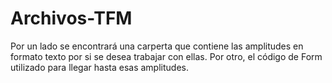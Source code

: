 # Archivos-TFM
Por un lado se encontrará una carperta que contiene las amplitudes en formato texto por si se desea trabajar con ellas.
Por otro, el código de Form utilizado para llegar hasta esas amplitudes.
